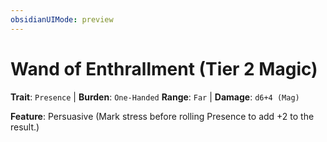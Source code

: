 ```yaml
---
obsidianUIMode: preview
---
```

# Wand of Enthrallment (Tier 2 Magic)

**Trait**: `Presence` | **Burden**: `One-Handed`
**Range**: `Far` | **Damage**: `d6+4 (Mag)`

**Feature**: Persuasive (Mark stress before rolling Presence to add +2 to the result.)
